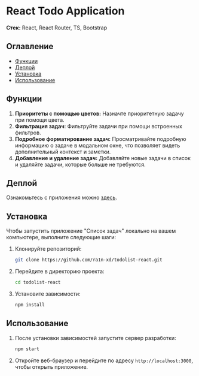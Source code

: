 # React Todo Application

**Стек:** React, React Router, TS, Bootstrap

## Оглавление
- [Функции](#функции)
- [Деплой](#деплой)
- [Установка](#установка)
- [Использование](#использование)

## Функции
1. **Приоритеты с помощью цветов:** Назначте приоритетную задачу при помощи цвета.
2. **Фильтрация задач**: Фильтруйте задачи при помощи встроенных фильтров.
3. **Подробное форматирование задач:** Просматривайте подробную информацию о задаче в модальном окне, что позволяет видеть дополнительный контекст и заметки.
4. **Добавление и удаление задач:** Добавляйте новые задачи в список и удаляйте задачи, которые больше не требуются.
  
## Деплой
Ознакомьтесь с приложения можно [здесь](https://ra1n-xd.github.io/todolist-react/).

## Установка
Чтобы запустить приложение "Список задач" локально на вашем компьютере, выполните следующие шаги:

1. Клонируйте репозиторий:
   ```bash
   git clone https://github.com/ra1n-xd/todolist-react.git
   ```
2. Перейдите в директорию проекта:
   ```bash
   cd todolist-react
   ```
3. Установите зависимости:
   ```bash
   npm install
   ```

## Использование
1. После установки зависимостей запустите сервер разработки:
   ```bash
   npm start
   ```
2. Откройте веб-браузер и перейдите по адресу `http://localhost:3000`, чтобы открыть приложение.
